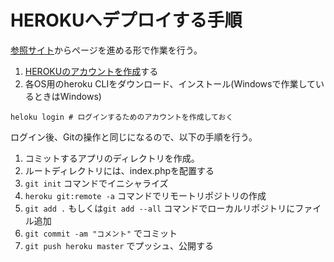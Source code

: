 # HEROKUへデプロイする手順
[参照サイト](https://devcenter.heroku.com/)からページを進める形で作業を行う。

1. [HEROKUのアカウントを作成](https://signup.heroku.com/signup/dc)する
2. 各OS用のheroku CLIをダウンロード、インストール(Windowsで作業しているときはWindows)
```
heloku login # ログインするためのアカウントを作成しておく
```
ログイン後、Gitの操作と同じになるので、以下の手順を行う。
1. コミットするアプリのディレクトリを作成。
2. ルートディレクトリには、index.phpを配置する
3. ```git init``` コマンドでイニシャライズ
4. ```heroku git:remote -a``` コマンドでリモートリポジトリの作成
5. ```git add .``` もしくは```git add --all``` コマンドでローカルリポジトリにファイル追加
6. ```git commit -am "コメント"``` でコミット
7. ```git push heroku master``` でプッシュ、公開する

 
